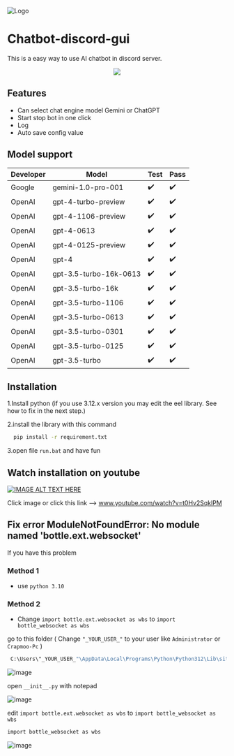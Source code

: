 
![Logo](https://cdn.discordapp.com/attachments/1169126665935405126/1220334063626358814/logo.png?ex=660e8fa9&is=65fc1aa9&hm=bddc97c91b2fc5adb823b62d6ea8627037f91dd50f025c255a399046f9e8da1f&)


# Chatbot-discord-gui 

This is a easy way to use AI chatbot in discord server.



<div align="center">
    <img src="https://cdn.discordapp.com/attachments/1169126665935405126/1220337452020138096/image.png?ex=660e92d1&is=65fc1dd1&hm=ff53eb3172b42014f1c9d3c08589be7ebfcc20c578bdd93069d420356d5e8cf6&">
</div>


## Features

- Can select chat engine model Gemini or ChatGPT
- Start stop bot in one click
- Log
- Auto save config value


## Model support

|    Developer          | Model                                                               | Test | Pass |
| ----------------- | ------------------------------------------------------------------ | ------| ------|
| Google | gemini-1.0-pro-001 | ✔️ | ✔️ |
| OpenAI | gpt-4-turbo-preview | ✔️ | ✔️ |
| OpenAI | gpt-4-1106-preview | ✔️ | ✔️ |
| OpenAI | gpt-4-0613 | ✔️| ✔️ |
| OpenAI | gpt-4-0125-preview | ✔️ | ✔️ |
| OpenAI | gpt-4 | ✔️ | ✔️ |
| OpenAI | gpt-3.5-turbo-16k-0613 | ✔️ | ✔️ |
| OpenAI | gpt-3.5-turbo-16k | ✔️ | ✔️ |
| OpenAI | gpt-3.5-turbo-1106 | ✔️ | ✔️ |
| OpenAI | gpt-3.5-turbo-0613 | ✔️ | ✔️ |
| OpenAI | gpt-3.5-turbo-0301 | ✔️ | ✔️ |
| OpenAI | gpt-3.5-turbo-0125 | ✔️ | ✔️ |
| OpenAI | gpt-3.5-turbo | ✔️ | ✔️ |




## Installation


1.Install python (if you use 3.12.x version you may edit the eel library. See how to fix in the next step.)

2.install the library with this command

```bash
  pip install -r requirement.txt
```
3.open file `run.bat` and have fun


## Watch installation on youtube 
[![IMAGE ALT TEXT HERE](https://img.youtube.com/vi/t0Hv2SqklPM/0.jpg)](https://www.youtube.com/watch?v=t0Hv2SqklPM)

Click image or click this link --> www.youtube.com/watch?v=t0Hv2SqklPM
## Fix error ModuleNotFoundError: No module named 'bottle.ext.websocket'

</details>
 If you have this problem 

### Method 1
- use `python 3.10`

### Method 2
- Change `import bottle.ext.websocket as wbs`  to  `import bottle_websocket as wbs`
  
go to this folder ( Change `"_YOUR_USER_"` to your user like `Administrator` or `Crapmoo-Pc` )
```bash
 C:\Users\"_YOUR_USER_"\AppData\Local\Programs\Python\Python312\Lib\site-packages\eel
```
![image](https://cdn.discordapp.com/attachments/1169126665935405126/1220347422904029194/image.png?ex=660e9c1a&is=65fc271a&hm=0deeb783c8d5b1c18b7c52d0d6b5d9c94f0c3b700018a00d8f1153e3bfe51212&)


 open `__init__.py` with notepad
 
![image](https://cdn.discordapp.com/attachments/1169126665935405126/1220349069004640317/image.png?ex=660e9da3&is=65fc28a3&hm=2c87ff3ac7ed57e9054f557398d93c8c48733ffb76f9468ba8ecadd5f86451f4&)


 edit `import bottle.ext.websocket as wbs`  to  `import bottle_websocket as wbs`
 ```bash
import bottle_websocket as wbs
```

![image](https://cdn.discordapp.com/attachments/1169126665935405126/1220349159685750854/image.png?ex=660e9db8&is=65fc28b8&hm=613efa62e8a75168c843da981e33ee323a7eb536587a6334ffe5eff67f234bd0&)



